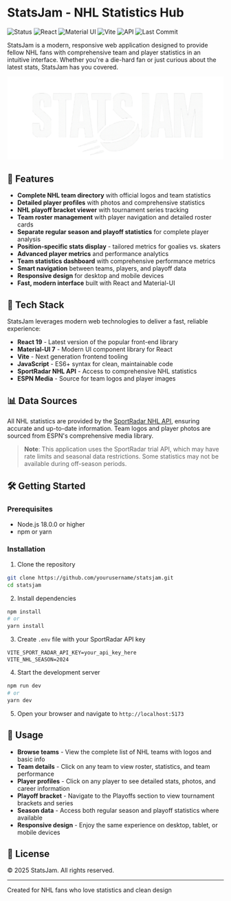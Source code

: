 # StatsJam - NHL Statistics Hub

![Status](https://img.shields.io/badge/Status-Active-brightgreen)
![React](https://img.shields.io/badge/React-19-blue)
![Material UI](https://img.shields.io/badge/Material--UI-7-purple)
![Vite](https://img.shields.io/badge/Built%20with-Vite-yellow)
![API](https://img.shields.io/badge/API-SportRadar-orange)
![Last Commit](https://img.shields.io/github/last-commit/djleamen/statsjam)

StatsJam is a modern, responsive web application designed to provide fellow NHL fans with comprehensive team and player statistics in an intuitive interface. Whether you're a die-hard fan or just curious about the latest stats, StatsJam has you covered.

![StatsJam Logo](/public/logo-wide.png)

## 🏒 Features

- **Complete NHL team directory** with official logos and team statistics
- **Detailed player profiles** with photos and comprehensive statistics  
- **NHL playoff bracket viewer** with tournament series tracking
- **Team roster management** with player navigation and detailed roster cards
- **Separate regular season and playoff statistics** for complete player analysis
- **Position-specific stats display** - tailored metrics for goalies vs. skaters
- **Advanced player metrics** and performance analytics
- **Team statistics dashboard** with comprehensive performance metrics
- **Smart navigation** between teams, players, and playoff data
- **Responsive design** for desktop and mobile devices
- **Fast, modern interface** built with React and Material-UI

## 🚀 Tech Stack

StatsJam leverages modern web technologies to deliver a fast, reliable experience:

- **React 19** - Latest version of the popular front-end library
- **Material-UI 7** - Modern UI component library for React
- **Vite** - Next generation frontend tooling
- **JavaScript** - ES6+ syntax for clean, maintainable code
- **SportRadar NHL API** - Access to comprehensive NHL statistics
- **ESPN Media** - Source for team logos and player images

## 📊 Data Sources

All NHL statistics are provided by the [SportRadar NHL API](https://developer.sportradar.com/docs/read/hockey/NHL_v7), ensuring accurate and up-to-date information. Team logos and player photos are sourced from ESPN's comprehensive media library.

> **Note**: This application uses the SportRadar trial API, which may have rate limits and seasonal data restrictions. Some statistics may not be available during off-season periods.

## 🛠️ Getting Started

### Prerequisites

- Node.js 18.0.0 or higher
- npm or yarn

### Installation

1. Clone the repository
```bash
git clone https://github.com/yourusername/statsjam.git
cd statsjam
```

2. Install dependencies
```bash
npm install
# or
yarn install
```

3. Create `.env` file with your SportRadar API key
```
VITE_SPORT_RADAR_API_KEY=your_api_key_here
VITE_NHL_SEASON=2024
```

4. Start the development server
```bash
npm run dev
# or
yarn dev
```

5. Open your browser and navigate to `http://localhost:5173`

## 📱 Usage

- **Browse teams** - View the complete list of NHL teams with logos and basic info
- **Team details** - Click on any team to view roster, statistics, and team performance
- **Player profiles** - Click on any player to see detailed stats, photos, and career information
- **Playoff bracket** - Navigate to the Playoffs section to view tournament brackets and series
- **Season data** - Access both regular season and playoff statistics where available
- **Responsive design** - Enjoy the same experience on desktop, tablet, or mobile devices

## 📝 License

© 2025 StatsJam. All rights reserved.

---

Created for NHL fans who love statistics and clean design
